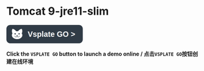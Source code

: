 # Tomcat 9-jre11-slim

<a href="https://www.vsplate.com/?docker-compose=https://github.com/vsplate/dcenvs/tomcat/9-jre11-slim"><img alt="VSPLATE GO" src="https://raw.githubusercontent.com/vsplate/images/master/vsgo_btn.png" width="200px"></a>

**Click the `VSPLATE GO` button to launch a demo online / 点击`VSPLATE GO`按钮创建在线环境**